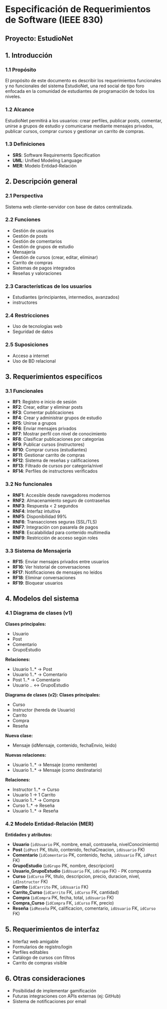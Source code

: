 # Especificación de Requerimientos de Software (IEEE 830)

## Proyecto: EstudioNet

## 1. Introducción

### 1.1 Propósito
El propósito de este documento es describir los requerimientos funcionales y no funcionales del sistema EstudioNet, una red social de tipo foro enfocada en la comunidad de estudiantes de programación de todos los niveles.

### 1.2 Alcance
EstudioNet permitirá a los usuarios: crear perfiles, publicar posts, comentar, unirse a grupos de estudio y comunicarse mediante mensajes privados, publicar cursos, comprar cursos y gestionar un carrito de compras.

### 1.3 Definiciones
- **SRS**: Software Requirements Specification
- **UML**: Unified Modeling Language
- **MER**: Modelo Entidad-Relación

## 2. Descripción general

### 2.1 Perspectiva
Sistema web cliente-servidor con base de datos centralizada.

### 2.2 Funciones
- Gestión de usuarios
- Gestión de posts
- Gestión de comentarios
- Gestión de grupos de estudio
- Mensajería
- Gestión de cursos (crear, editar, eliminar)
- Carrito de compras
- Sistemas de pagos integrados
- Reseñas y valoraciones

### 2.3 Características de los usuarios
- Estudiantes (principiantes, intermedios, avanzados)
- instructores

### 2.4 Restricciones
- Uso de tecnologías web
- Seguridad de datos

### 2.5 Suposiciones
- Acceso a internet
- Uso de BD relacional

## 3. Requerimientos específicos

### 3.1 Funcionales
- **RF1**: Registro e inicio de sesión
- **RF2**: Crear, editar y eliminar posts
- **RF3**: Comentar publicaciones
- **RF4**: Crear y administrar grupos de estudio
- **RF5**: Unirse a grupos
- **RF6**: Enviar mensajes privados
- **RF7**: Mostrar perfil con nivel de conocimiento
- **RF8**: Clasificar publicaciones por categorías
- **RF9**: Publicar cursos (instructores)
- **RF10**: Comprar cursos (estudiantes)
- **RF11**: Gestionar carrito de compras
- **RF12**: Sistema de reseñas y calificaciones 
- **RF13**: Filtrado de cursos por categoría/nivel
- **RF14**: Perfiles de instructores verificados

### 3.2 No funcionales
- **RNF1**: Accesible desde navegadores modernos
- **RNF2**: Almacenamiento seguro de contraseñas
- **RNF3**: Respuesta < 2 segundos
- **RNF4**: Interfaz intuitiva
- **RNF5**: Disponibilidad 99%
- **RNF6**: Transacciones seguras (SSL/TLS)
- **RNF7**: Integración con pasarela de pagos
- **RNF8**: Escalabilidad para contenido multimedia
- **RNF9**: Restricción de acceso según roles

### 3.3 Sistema de Mensajería
- **RF15**: Enviar mensajes privados entre usuarios
- **RF16**: Ver historial de conversaciones
- **RF17**: Notificaciones de mensajes no leídos
- **RF18**: Eliminar conversaciones
- **RF19**: Bloquear usuarios



## 4. Modelos del sistema

### 4.1 Diagrama de clases (v1)

**Clases principales:**
- Usuario
- Post
- Comentario
- GrupoEstudio

**Relaciones:**
- Usuario 1..* → Post
- Usuario 1..* → Comentario
- Post 1..* → Comentario
- Usuario *..* ↔ GrupoEstudio

**Diagrama de clases (v2):**
**Clases principales:**
- Curso
- Instructor (hereda de Usuario)
- Carrito
- Compra
- Reseña

**Nueva clase:**
- Mensaje (idMensaje, contenido, fechaEnvio, leido)

**Nuevas relaciones:**
- Usuario 1..* → Mensaje (como remitente)
- Usuario 1..* → Mensaje (como destinatario)

**Relaciones:**
- Instructor 1..* → Curso
- Usuario 1 → 1 Carrito
- Usuario 1..* → Compra
- Curso 1..* → Reseña
- Usuario 1..* → Reseña


### 4.2 Modelo Entidad-Relación (MER)

**Entidades y atributos:**
- **Usuario** (`idUsuario` PK, nombre, email, contraseña, nivelConocimiento)
- **Post** (`idPost` PK, titulo, contenido, fechaCreacion, `idUsuario` FK)
- **Comentario** (`idComentario` PK, contenido, fecha, `idUsuario` FK, `idPost` FK)
- **GrupoEstudio** (`idGrupo` PK, nombre, descripcion)
- **Usuario_GrupoEstudio** (`idUsuario` FK, `idGrupo` FK) - PK compuesta
- **Curso** (`idCurso` PK, titulo, descripcion, precio, duracion, nivel, `idInstructor` FK)
- **Carrito** (`idCarrito` PK, `idUsuario` FK)
- **Carrito_Curso** (`idCarrito` FK, `idCurso` FK, cantidad)
- **Compra** (`idCompra` PK, fecha, total, `idUsuario` FK)
- **Compra_Curso** (`idCompra` FK, `idCurso` FK, precio)
- **Reseña** (`idReseña` PK, calificacion, comentario, `idUsuario` FK, `idCurso` FK)

## 5. Requerimientos de interfaz

- Interfaz web amigable
- Formularios de registro/login
- Perfiles editables
- Catálogo de cursos con filtros
- Carrito de compras visible
## 6. Otras consideraciones

- Posibilidad de implementar gamificación
- Futuras integraciones con APIs externas (ej: GitHub)
- Sistema de notificaciones por email
